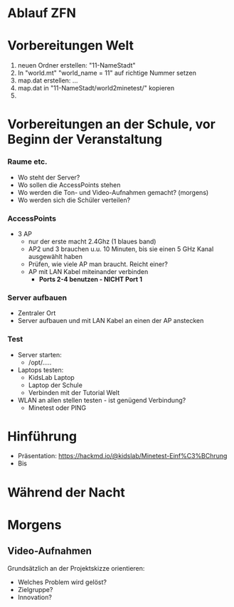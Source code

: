 # Ablauf ZFN

# Vorbereitungen Welt

1. neuen Ordner erstellen: "11-NameStadt"
2. In "world.mt" "world_name = 11" auf richtige Nummer setzen
3. map.dat erstellen: ...
4. map.dat in "11-NameStadt/world2minetest/" kopieren
5. 

# Vorbereitungen an der Schule, vor Beginn der Veranstaltung

### Raume etc.

- Wo steht der Server?
- Wo sollen die AccessPoints stehen
- Wo werden die Ton- und Video-Aufnahmen gemacht? (morgens)
- Wo werden sich die Schüler verteilen?

### AccessPoints

- 3 AP
  - nur der erste macht 2.4Ghz (1 blaues band)
  - AP2 und 3 brauchen u.u. 10 Minuten, bis sie einen 5 GHz Kanal ausgewählt haben
  - Prüfen, wie viele AP man braucht. Reicht einer?
  - AP mit LAN Kabel miteinander verbinden 
    - **Ports 2-4 benutzen - NICHT Port 1**

### Server aufbauen

- Zentraler Ort 
- Server aufbauen und mit LAN Kabel an einen der AP anstecken

### Test

- Server starten:
  - /opt/.....
- Laptops testen:
  - KidsLab Laptop 
  - Laptop der Schule
  - Verbinden mit der Tutorial Welt
- WLAN an allen stellen testen - ist genügend Verbindung?
  - Minetest oder PING



# Hinführung 

- Präsentation: https://hackmd.io/@kidslab/Minetest-Einf%C3%BChrung
- Bis 

# Während der Nacht



# Morgens

## Video-Aufnahmen

Grundsätzlich an der Projektskizze orientieren:

- Welches Problem wird gelöst?
- Zielgruppe?
- Innovation?

